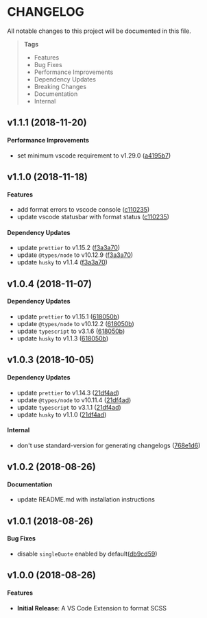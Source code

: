 # CHANGELOG

All notable changes to this project will be documented in this file.

> **Tags**
> - Features
> - Bug Fixes
> - Performance Improvements
> - Dependency Updates
> - Breaking Changes
> - Documentation
> - Internal

## v1.1.1 (2018-11-20)

#### Performance Improvements

* set minimum vscode requirement to v1.29.0 ([a4195b7](https://github.com/sibiraj-s/vscode-scss-formatter/commit/a4195b7))

## v1.1.0 (2018-11-18)

#### Features

* add format errors to vscode console ([c110235](https://github.com/sibiraj-s/vscode-scss-formatter/commit/c110235))
* update vscode statusbar with format status ([c110235](https://github.com/sibiraj-s/vscode-scss-formatter/commit/c110235))

#### Dependency Updates

* update `prettier` to v1.15.2 ([f3a3a70](https://github.com/sibiraj-s/vscode-scss-formatter/commit/f3a3a70))
* update `@types/node` to v10.12.9 ([f3a3a70](https://github.com/sibiraj-s/vscode-scss-formatter/commit/f3a3a70))
* update `husky` to v1.1.4 ([f3a3a70](https://github.com/sibiraj-s/vscode-scss-formatter/commit/f3a3a70))

## v1.0.4 (2018-11-07)

#### Dependency Updates

* update `prettier` to v1.15.1 ([618050b](https://github.com/sibiraj-s/vscode-scss-formatter/commit/618050b))
* update `@types/node` to v10.12.2 ([618050b](https://github.com/sibiraj-s/vscode-scss-formatter/commit/618050b))
* update `typescript` to v3.1.6 ([618050b](https://github.com/sibiraj-s/vscode-scss-formatter/commit/618050b))
* update `husky` to v1.1.3 ([618050b](https://github.com/sibiraj-s/vscode-scss-formatter/commit/618050b))

## v1.0.3 (2018-10-05)

#### Dependency Updates

* update `prettier` to v1.14.3 ([21df4ad](https://github.com/sibiraj-s/vscode-scss-formatter/commit/21df4ad))
* update `@types/node` to v10.11.4 ([21df4ad](https://github.com/sibiraj-s/vscode-scss-formatter/commit/21df4ad))
* update `typescript` to v3.1.1 ([21df4ad](https://github.com/sibiraj-s/vscode-scss-formatter/commit/21df4ad))
* update `husky` to v1.1.0 ([21df4ad](https://github.com/sibiraj-s/vscode-scss-formatter/commit/21df4ad))

#### Internal

* don't use standard-version for generating changelogs ([768e1d6](https://github.com/sibiraj-s/vscode-scss-formatter/commit/768e1d6))

## v1.0.2 (2018-08-26)

#### Documentation

* update README.md with installation instructions

## v1.0.1 (2018-08-26)

#### Bug Fixes

* disable `singleQuote` enabled by default([db9cd59](https://github.com/sibiraj-s/vscode-scss-formatter/commit/db9cd59))

## v1.0.0 (2018-08-26)

#### Features

* **Initial Release**: A VS Code Extension to format SCSS
